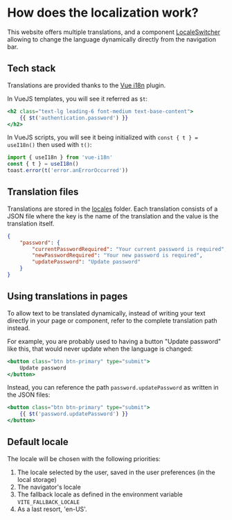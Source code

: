 # How does the localization work?

This website offers multiple translations, and a component [LocaleSwitcher](../../src/components/language/LocaleSwitcher.vue) allowing to change the language dynamically directly from the navigation bar.

## Tech stack

Translations are provided thanks to the [Vue i18n](https://vue-i18n.intlify.dev/) plugin.

In VueJS templates, you will see it referred as `$t`:

```jsx
<h2 class="text-lg leading-6 font-medium text-base-content">
    {{ $t('authentication.password') }}
</h2>
```

In VueJS scripts, you will see it being initialized with `const { t } = useI18n()` then used with `t()`:

```js
import { useI18n } from 'vue-i18n'
const { t } = useI18n()
toast.error(t('error.anErrorOccurred'))
```

## Translation files

Translations are stored in the [locales](../../src/locales/) folder.
Each translation consists of a JSON file where the key is the name of the translation and the value is the translation itself.


```json
{
    "password": {
        "currentPasswordRequired": "Your current password is required",
        "newPasswordRequired": "Your new password is required",
        "updatePassword": "Update password"
    }
}
```

## Using translations in pages

To allow text to be translated dynamically, instead of writing your text directly in your page or component, refer to the complete translation path instead.

For example, you are probably used to having a button "Update password" like this, that would never update when the language is changed:

```jsx
<button class="btn btn-primary" type="submit">
    Update password
</button>
```

Instead, you can reference the path `password.updatePassword` as written in the JSON files:

```jsx
<button class="btn btn-primary" type="submit">
    {{ $t('password.updatePassword') }}
</button>
```

## Default locale

The locale will be chosen with the following priorities:

1. The locale selected by the user, saved in the user preferences (in the local storage)
2. The navigator's locale
3. The fallback locale as defined in the environment variable `VITE_FALLBACK_LOCALE`
4. As a last resort, 'en-US'.

